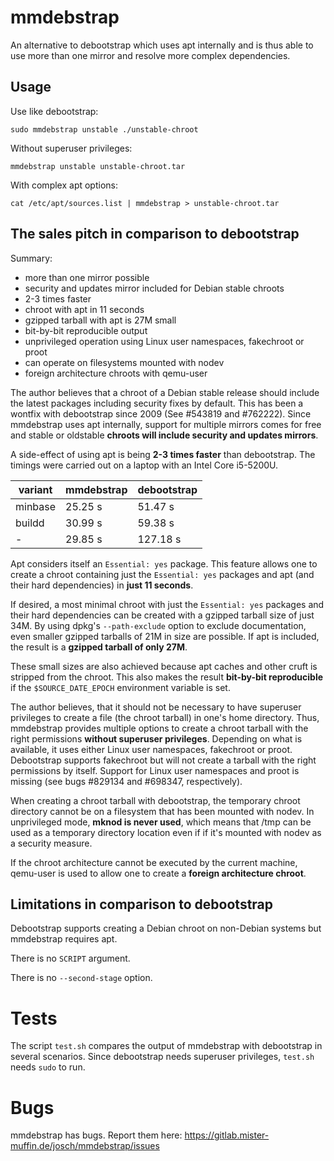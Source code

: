 mmdebstrap
==========

An alternative to debootstrap which uses apt internally and is thus able to use
more than one mirror and resolve more complex dependencies.

Usage
-----

Use like debootstrap:

    sudo mmdebstrap unstable ./unstable-chroot

Without superuser privileges:

    mmdebstrap unstable unstable-chroot.tar

With complex apt options:

    cat /etc/apt/sources.list | mmdebstrap > unstable-chroot.tar

The sales pitch in comparison to debootstrap
--------------------------------------------

Summary:

 - more than one mirror possible
 - security and updates mirror included for Debian stable chroots
 - 2-3 times faster
 - chroot with apt in 11 seconds
 - gzipped tarball with apt is 27M small
 - bit-by-bit reproducible output
 - unprivileged operation using Linux user namespaces, fakechroot or proot
 - can operate on filesystems mounted with nodev
 - foreign architecture chroots with qemu-user

The author believes that a chroot of a Debian stable release should include the
latest packages including security fixes by default. This has been a wontfix
with debootstrap since 2009 (See #543819 and #762222). Since mmdebstrap uses
apt internally, support for multiple mirrors comes for free and stable or
oldstable **chroots will include security and updates mirrors**.

A side-effect of using apt is being **2-3 times faster** than debootstrap. The
timings were carried out on a laptop with an Intel Core i5-5200U.

| variant | mmdebstrap | debootstrap  |
| ------- | ---------- | ------------ |
| minbase | 25.25 s    | 51.47 s      |
| buildd  | 30.99 s    | 59.38 s      |
| -       | 29.85 s    | 127.18 s     |

Apt considers itself an `Essential: yes` package. This feature allows one to
create a chroot containing just the `Essential: yes` packages and apt (and
their hard dependencies) in **just 11 seconds**.

If desired, a most minimal chroot with just the `Essential: yes` packages and
their hard dependencies can be created with a gzipped tarball size of just 34M.
By using dpkg's `--path-exclude` option to exclude documentation, even smaller
gzipped tarballs of 21M in size are possible. If apt is included, the result is
a **gzipped tarball of only 27M**.

These small sizes are also achieved because apt caches and other cruft is
stripped from the chroot. This also makes the result **bit-by-bit
reproducible** if the `$SOURCE_DATE_EPOCH` environment variable is set.

The author believes, that it should not be necessary to have superuser
privileges to create a file (the chroot tarball) in one's home directory.
Thus, mmdebstrap provides multiple options to create a chroot tarball with the
right permissions **without superuser privileges**.  Depending on what is
available, it uses either Linux user namespaces, fakechroot or proot.
Debootstrap supports fakechroot but will not create a tarball with the right
permissions by itself. Support for Linux user namespaces and proot is missing
(see bugs #829134 and #698347, respectively).

When creating a chroot tarball with debootstrap, the temporary chroot directory
cannot be on a filesystem that has been mounted with nodev. In unprivileged
mode, **mknod is never used**, which means that /tmp can be used as a temporary
directory location even if if it's mounted with nodev as a security measure.

If the chroot architecture cannot be executed by the current machine, qemu-user
is used to allow one to create a **foreign architecture chroot**.

Limitations in comparison to debootstrap
----------------------------------------

Debootstrap supports creating a Debian chroot on non-Debian systems but
mmdebstrap requires apt.

There is no `SCRIPT` argument.

There is no `--second-stage` option.

Tests
=====

The script `test.sh` compares the output of mmdebstrap with debootstrap in
several scenarios. Since debootstrap needs superuser privileges, `test.sh`
needs `sudo` to run.

Bugs
====

mmdebstrap has bugs. Report them here:
https://gitlab.mister-muffin.de/josch/mmdebstrap/issues
